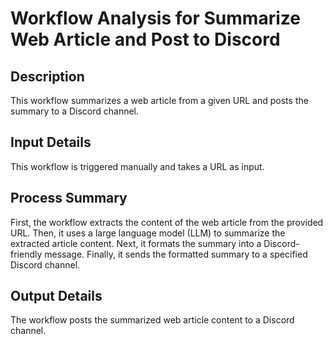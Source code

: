 # Workflow Analysis for Summarize Web Article and Post to Discord

## Description
This workflow summarizes a web article from a given URL and posts the summary to a Discord channel.

## Input Details
This workflow is triggered manually and takes a URL as input.

## Process Summary
First, the workflow extracts the content of the web article from the provided URL. Then, it uses a large language model (LLM) to summarize the extracted article content. Next, it formats the summary into a Discord-friendly message. Finally, it sends the formatted summary to a specified Discord channel.

## Output Details
The workflow posts the summarized web article content to a Discord channel.
